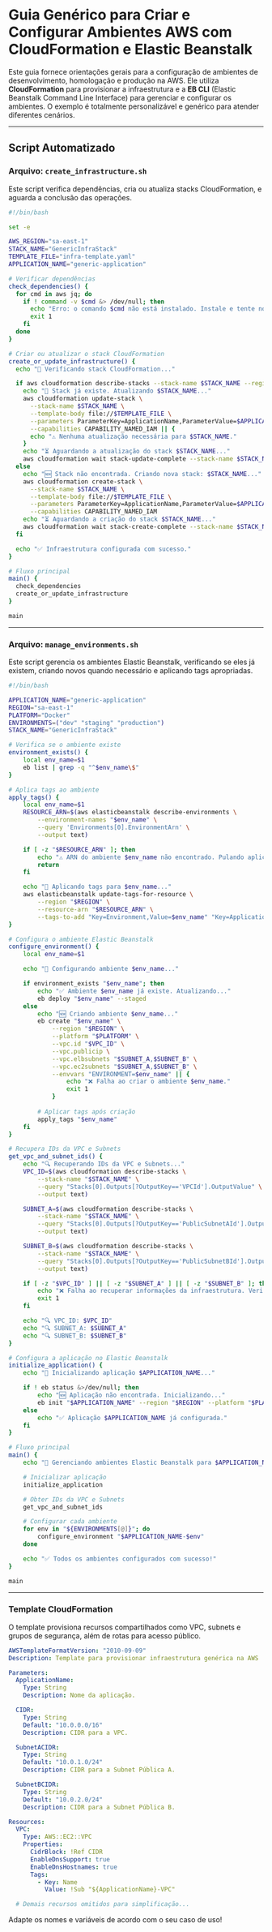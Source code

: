 # Guia Genérico para Criar e Configurar Ambientes AWS com CloudFormation e Elastic Beanstalk

Este guia fornece orientações gerais para a configuração de ambientes de desenvolvimento, homologação e produção na AWS. Ele utiliza **CloudFormation** para provisionar a infraestrutura e a **EB CLI** (Elastic Beanstalk Command Line Interface) para gerenciar e configurar os ambientes. O exemplo é totalmente personalizável e genérico para atender diferentes cenários.

---

## **Script Automatizado**

### **Arquivo: `create_infrastructure.sh`**

Este script verifica dependências, cria ou atualiza stacks CloudFormation, e aguarda a conclusão das operações.

```bash
#!/bin/bash

set -e

AWS_REGION="sa-east-1"
STACK_NAME="GenericInfraStack"
TEMPLATE_FILE="infra-template.yaml"
APPLICATION_NAME="generic-application"

# Verificar dependências
check_dependencies() {
  for cmd in aws jq; do
    if ! command -v $cmd &> /dev/null; then
      echo "Erro: o comando $cmd não está instalado. Instale e tente novamente."
      exit 1
    fi
  done
}

# Criar ou atualizar o stack CloudFormation
create_or_update_infrastructure() {
  echo "🔧 Verificando stack CloudFormation..."

  if aws cloudformation describe-stacks --stack-name $STACK_NAME --region $AWS_REGION &> /dev/null; then
    echo "🔄 Stack já existe. Atualizando $STACK_NAME..."
    aws cloudformation update-stack \
      --stack-name $STACK_NAME \
      --template-body file://$TEMPLATE_FILE \
      --parameters ParameterKey=ApplicationName,ParameterValue=$APPLICATION_NAME \
      --capabilities CAPABILITY_NAMED_IAM || {
      echo "⚠️ Nenhuma atualização necessária para $STACK_NAME."
    }
    echo "⏳ Aguardando a atualização do stack $STACK_NAME..."
    aws cloudformation wait stack-update-complete --stack-name $STACK_NAME --region $AWS_REGION
  else
    echo "🆕 Stack não encontrada. Criando nova stack: $STACK_NAME..."
    aws cloudformation create-stack \
      --stack-name $STACK_NAME \
      --template-body file://$TEMPLATE_FILE \
      --parameters ParameterKey=ApplicationName,ParameterValue=$APPLICATION_NAME \
      --capabilities CAPABILITY_NAMED_IAM
    echo "⏳ Aguardando a criação do stack $STACK_NAME..."
    aws cloudformation wait stack-create-complete --stack-name $STACK_NAME --region $AWS_REGION
  fi

  echo "✅ Infraestrutura configurada com sucesso."
}

# Fluxo principal
main() {
  check_dependencies
  create_or_update_infrastructure
}

main
```

---

### **Arquivo: `manage_environments.sh`**

Este script gerencia os ambientes Elastic Beanstalk, verificando se eles já existem, criando novos quando necessário e aplicando tags apropriadas.

```bash
#!/bin/bash

APPLICATION_NAME="generic-application"
REGION="sa-east-1"
PLATFORM="Docker"
ENVIRONMENTS=("dev" "staging" "production")
STACK_NAME="GenericInfraStack"

# Verifica se o ambiente existe
environment_exists() {
    local env_name=$1
    eb list | grep -q "^$env_name\$"
}

# Aplica tags ao ambiente
apply_tags() {
    local env_name=$1
    RESOURCE_ARN=$(aws elasticbeanstalk describe-environments \
        --environment-names "$env_name" \
        --query 'Environments[0].EnvironmentArn' \
        --output text)

    if [ -z "$RESOURCE_ARN" ]; then
        echo "⚠️ ARN do ambiente $env_name não encontrado. Pulando aplicação de tags."
        return
    fi

    echo "🔖 Aplicando tags para $env_name..."
    aws elasticbeanstalk update-tags-for-resource \
        --region "$REGION" \
        --resource-arn "$RESOURCE_ARN" \
        --tags-to-add "Key=Environment,Value=$env_name" "Key=Application,Value=$APPLICATION_NAME"
}

# Configura o ambiente Elastic Beanstalk
configure_environment() {
    local env_name=$1

    echo "🔧 Configurando ambiente $env_name..."

    if environment_exists "$env_name"; then
        echo "✅ Ambiente $env_name já existe. Atualizando..."
        eb deploy "$env_name" --staged
    else
        echo "🆕 Criando ambiente $env_name..."
        eb create "$env_name" \
            --region "$REGION" \
            --platform "$PLATFORM" \
            --vpc.id "$VPC_ID" \
            --vpc.publicip \
            --vpc.elbsubnets "$SUBNET_A,$SUBNET_B" \
            --vpc.ec2subnets "$SUBNET_A,$SUBNET_B" \
            --envvars "ENVIRONMENT=$env_name" || {
                echo "❌ Falha ao criar o ambiente $env_name."
                exit 1
            }
        
        # Aplicar tags após criação
        apply_tags "$env_name"
    fi
}

# Recupera IDs da VPC e Subnets
get_vpc_and_subnet_ids() {
    echo "🔍 Recuperando IDs da VPC e Subnets..."
    VPC_ID=$(aws cloudformation describe-stacks \
        --stack-name "$STACK_NAME" \
        --query "Stacks[0].Outputs[?OutputKey=='VPCId'].OutputValue" \
        --output text)

    SUBNET_A=$(aws cloudformation describe-stacks \
        --stack-name "$STACK_NAME" \
        --query "Stacks[0].Outputs[?OutputKey=='PublicSubnetAId'].OutputValue" \
        --output text)

    SUBNET_B=$(aws cloudformation describe-stacks \
        --stack-name "$STACK_NAME" \
        --query "Stacks[0].Outputs[?OutputKey=='PublicSubnetBId'].OutputValue" \
        --output text)

    if [ -z "$VPC_ID" ] || [ -z "$SUBNET_A" ] || [ -z "$SUBNET_B" ]; then
        echo "❌ Falha ao recuperar informações da infraestrutura. Verifique o CloudFormation."
        exit 1
    fi

    echo "🔍 VPC_ID: $VPC_ID"
    echo "🔍 SUBNET_A: $SUBNET_A"
    echo "🔍 SUBNET_B: $SUBNET_B"
}

# Configura a aplicação no Elastic Beanstalk
initialize_application() {
    echo "🔧 Inicializando aplicação $APPLICATION_NAME..."

    if ! eb status &>/dev/null; then
        echo "🆕 Aplicação não encontrada. Inicializando..."
        eb init "$APPLICATION_NAME" --region "$REGION" --platform "$PLATFORM"
    else
        echo "✅ Aplicação $APPLICATION_NAME já configurada."
    fi
}

# Fluxo principal
main() {
    echo "🚀 Gerenciando ambientes Elastic Beanstalk para $APPLICATION_NAME..."

    # Inicializar aplicação
    initialize_application

    # Obter IDs da VPC e Subnets
    get_vpc_and_subnet_ids

    # Configurar cada ambiente
    for env in "${ENVIRONMENTS[@]}"; do
        configure_environment "$APPLICATION_NAME-$env"
    done

    echo "✅ Todos os ambientes configurados com sucesso!"
}

main
```

---

### **Template CloudFormation**

O template provisiona recursos compartilhados como VPC, subnets e grupos de segurança, além de rotas para acesso público.

```yaml
AWSTemplateFormatVersion: "2010-09-09"
Description: Template para provisionar infraestrutura genérica na AWS

Parameters:
  ApplicationName:
    Type: String
    Description: Nome da aplicação.

  CIDR:
    Type: String
    Default: "10.0.0.0/16"
    Description: CIDR para a VPC.

  SubnetACIDR:
    Type: String
    Default: "10.0.1.0/24"
    Description: CIDR para a Subnet Pública A.

  SubnetBCIDR:
    Type: String
    Default: "10.0.2.0/24"
    Description: CIDR para a Subnet Pública B.

Resources:
  VPC:
    Type: AWS::EC2::VPC
    Properties:
      CidrBlock: !Ref CIDR
      EnableDnsSupport: true
      EnableDnsHostnames: true
      Tags:
        - Key: Name
          Value: !Sub "${ApplicationName}-VPC"

  # Demais recursos omitidos para simplificação...
```

Adapte os nomes e variáveis de acordo com o seu caso de uso!

